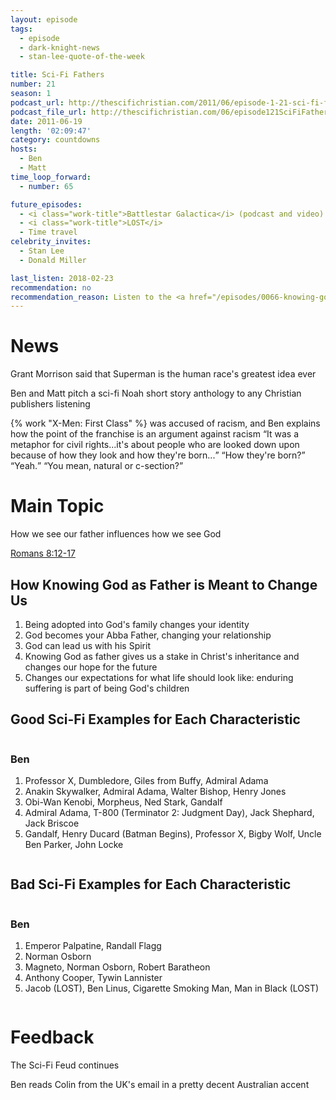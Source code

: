 ```yaml
---
layout: episode
tags:
  - episode
  - dark-knight-news
  - stan-lee-quote-of-the-week

title: Sci-Fi Fathers
number: 21
season: 1
podcast_url: http://thescifichristian.com/2011/06/episode-1-21-sci-fi-fathers/
podcast_file_url: http://thescifichristian.com/06/episode121SciFiFathers.mp3
date: 2011-06-19
length: '02:09:47'
category: countdowns
hosts:
  - Ben
  - Matt
time_loop_forward: 
  - number: 65

future_episodes: 
  - <i class="work-title">Battlestar Galactica</i> (podcast and video) 
  - <i class="work-title">LOST</i>
  - Time travel
celebrity_invites: 
  - Stan Lee
  - Donald Miller

last_listen: 2018-02-23
recommendation: no
recommendation_reason: Listen to the <a href="/episodes/0066-knowing-god-as-father">sermon</a> itself, but the sci-fi tie-in is weak.
---
```

# News
Grant Morrison said that Superman is the human race's greatest idea ever

Ben and Matt pitch a sci-fi Noah short story anthology to any Christian publishers listening

<div class="quote">
  <span class="quote-context is-size-6">{% work "X-Men: First Class" %} was accused of racism, and Ben explains how the point of the franchise is an argument against racism</span>
  <q class="ben">It was a metaphor for civil rights...it's about people who are looked down upon because of how they look and how they're born...</q>
  <q class="matt">How they're born?</q>
  <q class="ben">Yeah.</q>
  <q class="matt">You mean, natural or c-section?</q>
</div>



# Main Topic
How we see our father influences how we see God 

[Romans 8:12-17](https://www.biblegateway.com/passage/?search=romans+8%3A12-17&version=ESV)

## How Knowing God as Father is Meant to Change Us
1. Being adopted into God's family changes your identity
2. God becomes your Abba Father, changing your relationship
3. God can lead us with his Spirit
4. Knowing God as father gives us a stake in Christ's inheritance and changes our hope for the future
5. Changes our expectations for what life should look like: enduring suffering is part of being God's children

<div class="top-five">
  <h2 class="has-text-centered">Good Sci-Fi Examples for Each Characteristic</h2>
  <div class="columns">
    <div class="column ben">
      <h3>Ben</h3>
      <ol>
        <li>Professor X, Dumbledore, Giles from Buffy, Admiral Adama
        <li>Anakin Skywalker, Admiral Adama, Walter Bishop, Henry Jones
        <li>Obi-Wan Kenobi, Morpheus, Ned Stark, Gandalf
        <li>Admiral Adama, T-800 (Terminator 2: Judgment Day), Jack Shephard, Jack Briscoe
        <li>Gandalf, Henry Ducard (Batman Begins), Professor X, Bigby Wolf, Uncle Ben Parker, John Locke
      </ol>
    </div>
  </div>
</div>

<div class="top-five">
  <h2 class="has-text-centered">Bad Sci-Fi Examples for Each Characteristic</h2>
  <div class="columns">
    <div class="column ben">
      <h3>Ben</h3>
      <ol>
        <li>Emperor Palpatine, Randall Flagg
        <li>Norman Osborn
        <li>Magneto, Norman Osborn, Robert Baratheon
        <li>Anthony Cooper, Tywin Lannister
        <li>Jacob (LOST), Ben Linus, Cigarette Smoking Man, Man in Black (LOST)
      </ol>
    </div>
  </div>
</div>



# Feedback
The Sci-Fi Feud continues

Ben reads Colin from the UK's email in a pretty decent Australian accent